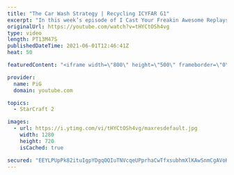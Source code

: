 ```yaml
---
title: "The Car Wash Strategy | Recycling ICYFAR G1"
excerpt: "In this week’s episode of I Cast Your Freakin Awesome Replays (ICYFAR) players sent in their replays where they tried to use the same units as much as possible without losing them.   NEW ICYFAR CHALLENGE: \"Asserting Dominance\" - Announce your strategy to your opponent at the start of the game. Bonus"
originalUrl: https://youtube.com/watch?v=tHYCtOSh4vg
type: video
length: PT13M47S
publishedDateTime: 2021-06-01T12:46:41Z
heat: 50

featuredContent: "<iframe width=\"800\" height=\"500\" frameborder=\"0\" src=\"https://www.youtube.com/embed/tHYCtOSh4vg\" allow=\"accelerometer; autoplay; encrypted-media; gyroscope; picture-in-picture\" allowfullscreen></iframe>"

provider:
  name: PiG
  domain: youtube.com

topics:
  - StarCraft 2

images:
  - url: https://i.ytimg.com/vi/tHYCtOSh4vg/maxresdefault.jpg
    width: 1280
    height: 720
    isCached: true

secured: "EEYLPUpPk82ituIgpYDgqOQIuTNVcqeUPprhaCwTfxsubhmXlKAwSnmCgAVoKkkEonIai1FCfdrtAA5EyhNuKViqaS/2+m2xn6bQ4Cl7Byws02ccdorGyUPyCA0KTg0XpdFA/3jTMBo1cnb2+LYmMPiMSgsMReedylu9MoZqnE5UcDWmEG7ByY9uqN3J95LLxq4SMGQl/NkTn3kmWgkFj+tm9J4QbLf297QoadV8QsyPajmLDQxxPa/t2EWa47v7T+CEyBVOEvvFtsHGgmmLbclT51hAsxuAe9X/HExprYM4yo/Zqgy3HWVpRbJFFg5YmVkcLZ8ra6AXt+Xf/64EafPqav+byQTIsvGELuRABqRhYBO906OlwERSJIRswf4ehqbe1EbEJBO9cakP1IBDdpvi2O78EHlpHAxy+e4R3Lc=;f6rMAcMWFuW2glXjruI31A=="
---
```


